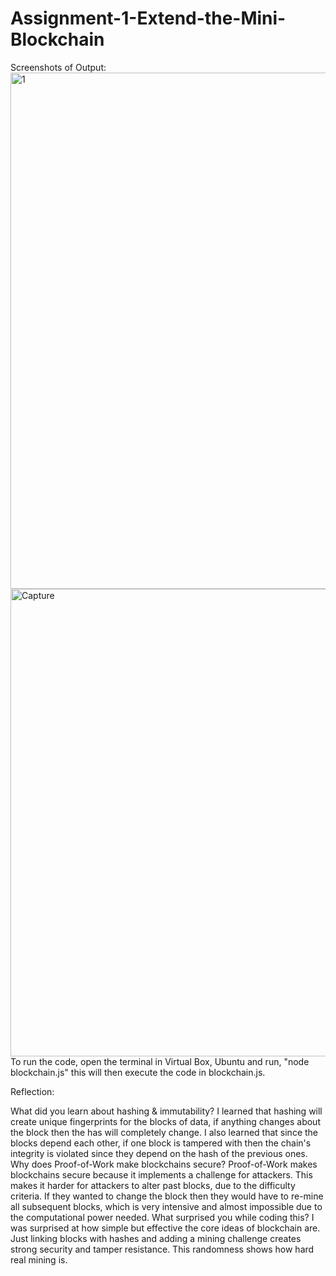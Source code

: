 # Assignment-1-Extend-the-Mini-Blockchain
Screenshots of Output:
<img width="1301" height="826" alt="1" src="https://github.com/user-attachments/assets/ddd5a9ea-58f5-43c2-b2ff-164526ffd0af" />
<img width="1151" height="748" alt="Capture" src="https://github.com/user-attachments/assets/d959d297-44b1-427c-b140-5e0861e08c4b" />
To run the code, open the terminal in Virtual Box, Ubuntu and run, "node blockchain.js" this will then execute the code in blockchain.js.  

Reflection: 

What did you learn about hashing & immutability?
  I learned that hashing will create unique fingerprints for the blocks of data, if anything changes about the block then the has will completely change.
  I also learned that since the blocks depend each other, if one block is tampered with then the chain's integrity is violated since they depend on the hash
  of the previous ones. 
Why does Proof-of-Work make blockchains secure?
  Proof-of-Work makes blockchains secure because it implements a challenge for attackers. This makes it harder for attackers to alter past blocks, 
  due to the difficulty criteria. If they wanted to change the block then they would have to re-mine all subsequent blocks, which is very intensive
  and almost impossible due to the computational power needed.
What surprised you while coding this?
  I was surprised at how simple but effective the core ideas of blockchain are. Just linking blocks with hashes and adding a mining challenge creates strong security and tamper resistance. This randomness shows how hard real mining is.
